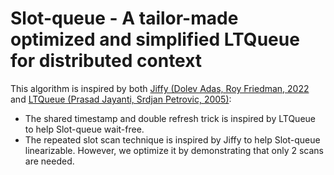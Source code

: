 # Slot-queue - A tailor-made optimized and simplified LTQueue for distributed context

This algorithm is inspired by both [Jiffy (Dolev Adas, Roy Friedman, 2022](/references/Jiffy/README.md) and [LTQueue (Prasad Jayanti, Srdjan Petrovic, 2005)](/references/LTQueue/README.md):
  - The shared timestamp and double refresh trick is inspired by LTQueue to help Slot-queue wait-free.
  - The repeated slot scan technique is inspired by Jiffy to help Slot-queue linearizable. However, we optimize it by demonstrating that only 2 scans are needed.
